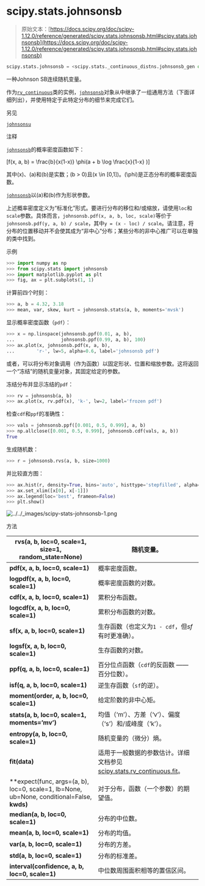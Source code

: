 # scipy.stats.johnsonsb

> 原始文本：[https://docs.scipy.org/doc/scipy-1.12.0/reference/generated/scipy.stats.johnsonsb.html#scipy.stats.johnsonsb](https://docs.scipy.org/doc/scipy-1.12.0/reference/generated/scipy.stats.johnsonsb.html#scipy.stats.johnsonsb)

```py
scipy.stats.johnsonsb = <scipy.stats._continuous_distns.johnsonsb_gen object>
```

一种Johnson SB连续随机变量。

作为[`rv_continuous`](scipy.stats.rv_continuous.html#scipy.stats.rv_continuous "scipy.stats.rv_continuous")类的实例，[`johnsonsb`](#scipy.stats.johnsonsb "scipy.stats.johnsonsb")对象从中继承了一组通用方法（下面详细列出），并使用特定于此特定分布的细节来完成它们。

另见

[`johnsonsu`](scipy.stats.johnsonsu.html#scipy.stats.johnsonsu "scipy.stats.johnsonsu")

注释

[`johnsonsb`](#scipy.stats.johnsonsb "scipy.stats.johnsonsb")的概率密度函数如下：

\[f(x, a, b) = \frac{b}{x(1-x)} \phi(a + b \log \frac{x}{1-x} )\]

其中\(x\)、\(a\)和\(b\)是实数；\(b > 0\)且\(x \in [0,1]\)。\(\phi\)是正态分布的概率密度函数。

[`johnsonsb`](#scipy.stats.johnsonsb "scipy.stats.johnsonsb")以\(a\)和\(b\)作为形状参数。

上述概率密度定义为“标准化”形式。要进行分布的移位和/或缩放，请使用`loc`和`scale`参数。具体而言，`johnsonsb.pdf(x, a, b, loc, scale)`等价于`johnsonsb.pdf(y, a, b) / scale`，其中`y = (x - loc) / scale`。请注意，将分布的位置移动并不会使其成为“非中心”分布；某些分布的非中心推广可以在单独的类中找到。

示例

```py
>>> import numpy as np
>>> from scipy.stats import johnsonsb
>>> import matplotlib.pyplot as plt
>>> fig, ax = plt.subplots(1, 1) 
```

计算前四个时刻：

```py
>>> a, b = 4.32, 3.18
>>> mean, var, skew, kurt = johnsonsb.stats(a, b, moments='mvsk') 
```

显示概率密度函数（`pdf`）：

```py
>>> x = np.linspace(johnsonsb.ppf(0.01, a, b),
...                 johnsonsb.ppf(0.99, a, b), 100)
>>> ax.plot(x, johnsonsb.pdf(x, a, b),
...        'r-', lw=5, alpha=0.6, label='johnsonsb pdf') 
```

或者，可以将分布对象调用（作为函数）以固定形状、位置和缩放参数。这将返回一个“冻结”的随机变量对象，其固定给定的参数。

冻结分布并显示冻结的`pdf`：

```py
>>> rv = johnsonsb(a, b)
>>> ax.plot(x, rv.pdf(x), 'k-', lw=2, label='frozen pdf') 
```

检查`cdf`和`ppf`的准确性：

```py
>>> vals = johnsonsb.ppf([0.001, 0.5, 0.999], a, b)
>>> np.allclose([0.001, 0.5, 0.999], johnsonsb.cdf(vals, a, b))
True 
```

生成随机数：

```py
>>> r = johnsonsb.rvs(a, b, size=1000) 
```

并比较直方图：

```py
>>> ax.hist(r, density=True, bins='auto', histtype='stepfilled', alpha=0.2)
>>> ax.set_xlim([x[0], x[-1]])
>>> ax.legend(loc='best', frameon=False)
>>> plt.show() 
```

![../../_images/scipy-stats-johnsonsb-1.png](../Images/534d53e480f1de09502d85ec15d0bfe8.png)

方法

| **rvs(a, b, loc=0, scale=1, size=1, random_state=None)** | 随机变量。 |
| --- | --- |
| **pdf(x, a, b, loc=0, scale=1)** | 概率密度函数。 |
| **logpdf(x, a, b, loc=0, scale=1)** | 概率密度函数的对数。 |
| **cdf(x, a, b, loc=0, scale=1)** | 累积分布函数。 |
| **logcdf(x, a, b, loc=0, scale=1)** | 累积分布函数的对数。 |
| **sf(x, a, b, loc=0, scale=1)** | 生存函数（也定义为`1 - cdf`，但*sf*有时更准确）。 |
| **logsf(x, a, b, loc=0, scale=1)** | 生存函数的对数。 |
| **ppf(q, a, b, loc=0, scale=1)** | 百分位点函数（`cdf`的反函数 —— 百分位数）。 |
| **isf(q, a, b, loc=0, scale=1)** | 逆生存函数（`sf`的逆）。 |
| **moment(order, a, b, loc=0, scale=1)** | 给定阶数的非中心矩。 |
| **stats(a, b, loc=0, scale=1, moments=’mv’)** | 均值（‘m’）、方差（‘v’）、偏度（‘s’）和/或峰度（‘k’）。 |
| **entropy(a, b, loc=0, scale=1)** | 随机变量的（微分）熵。 |
| **fit(data)** | 适用于一般数据的参数估计。详细文档参见[scipy.stats.rv_continuous.fit](https://docs.scipy.org/doc/scipy/reference/generated/scipy.stats.rv_continuous.fit.html#scipy.stats.rv_continuous.fit)。 |
| **expect(func, args=(a, b), loc=0, scale=1, lb=None, ub=None, conditional=False, **kwds)** | 对于分布，函数（一个参数）的期望值。 |
| **median(a, b, loc=0, scale=1)** | 分布的中位数。 |
| **mean(a, b, loc=0, scale=1)** | 分布的均值。 |
| **var(a, b, loc=0, scale=1)** | 分布的方差。 |
| **std(a, b, loc=0, scale=1)** | 分布的标准差。 |
| **interval(confidence, a, b, loc=0, scale=1)** | 中位数周围面积相等的置信区间。 |
